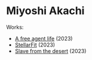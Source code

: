 # Miyoshi Akachi

Works:

- [A free agent life](./miyoshiakachi/afreeagentlife.md) (2023)
- [StellarFit](./miyoshiakachi/stellarfit.md) (2023)
- [Slave from the desert](./miyoshiakachi/slavefromthedesert.md) (2023)
